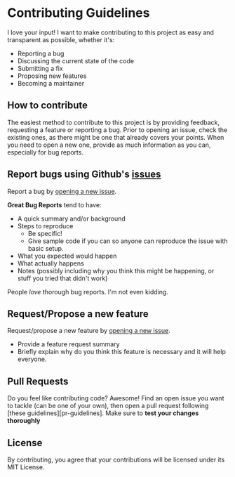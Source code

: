# Contributing Guidelines
I love your input! I want to make contributing to this project as easy and
transparent as possible, whether it's:

- Reporting a bug
- Discussing the current state of the code
- Submitting a fix
- Proposing new features
- Becoming a maintainer

## How to contribute
The easiest method to contribute to this project is by providing feedback,
requesting a feature or reporting a bug.  Prior to opening an issue, check the
existing ones, as there might be one that already covers your points.  When
you need to open a new one, provide as much information as you can, especially
for bug reports.

## Report bugs using Github's [issues](https://github.com/sridharsridha/darkvim/issues)
Report a bug by [opening a new issue](https://github.com/sridharsridha/darkvim/issues/new?template=bug_report.md).

**Great Bug Reports** tend to have:

- A quick summary and/or background
- Steps to reproduce
  - Be specific!
  - Give sample code if you can so anyone can reproduce the issue with basic setup.
- What you expected would happen
- What actually happens
- Notes (possibly including why you think this might be happening, or stuff you tried that didn't work)

People *love* thorough bug reports. I'm not even kidding.

## Request/Propose a new feature
Request/propose a new feature by [opening a new issue](https://github.com/sridharsridha/darkvim/issues/new?template=feature_request.md).

- Provide a feature request summary
- Briefly explain why do you think this feature is necessary and it will help everyone.

## Pull Requests

Do you feel like contributing code?  Awesome! Find an open issue you want to
tackle (can be one of your own), then open a pull request following [these
guidelines][pr-guidelines].  Make sure to **test your changes thoroughly**

## License
By contributing, you agree that your contributions will be licensed under its MIT License.
